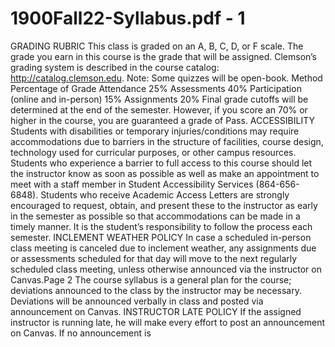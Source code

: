 # 1900Fall22-Syllabus.pdf - 1

GRADING RUBRIC
This class is graded on an A, B, C, D, or F scale. The grade you earn in this course is the grade that will be assigned. Clemson’s 
grading system is described in the course catalog: http://catalog.clemson.edu. Note: Some quizzes will be open-book.
Method Percentage of Grade
Attendance 25%
Assessments 40%
Participation (online and in-person) 15%
Assignments 20%
Final grade cutoffs will be determined at the 
end of the semester. However, if you score 
an 70% or higher in the course, you are 
guaranteed a grade of Pass.
ACCESSIBILITY 
Students with disabilities or temporary injuries/conditions may require accommodations due to barriers in the structure of 
facilities, course design, technology used for curricular purposes, or other campus resources. Students who experience a 
barrier to full access to this course should let the instructor know as soon as possible as well as make an appointment to meet 
with a staff member in Student Accessibility Services (864-656-6848). Students who receive Academic Access Letters are 
strongly encouraged to request, obtain, and present these to the instructor as early in the semester as possible so that 
accommodations can be made in a timely manner. It is the student’s responsibility to follow the process each semester.
INCLEMENT WEATHER POLICY 
In case a scheduled in-person class meeting is canceled due to inclement weather, any assignments due or assessments 
scheduled for that day will move to the next regularly scheduled class meeting, unless otherwise announced via the instructor 
on Canvas.Page 2
The course syllabus is a general plan for the course; deviations announced to the class by the instructor may be necessary. 
Deviations will be announced verbally in class and posted via announcement on Canvas.
INSTRUCTOR LATE POLICY 
If the assigned instructor is running late, he will make every effort to post an announcement on Canvas. If no announcement is